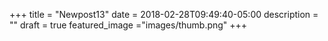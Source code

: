 +++
title = "Newpost13"
date = 2018-02-28T09:49:40-05:00
description = ""
draft = true
featured_image ="images/thumb.png"
+++

